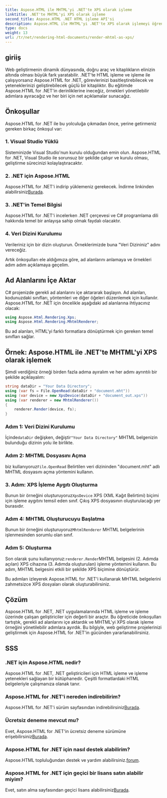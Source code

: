 ```yaml
---
title: Aspose.HTML ile MHTML'yi .NET'te XPS olarak işleme
linktitle: .NET'te MHTML'yi XPS olarak işleme
second_title: Aspose.HTML .NET HTML işleme API'si
description: Aspose.HTML ile MHTML'yi .NET'te XPS olarak işlemeyi öğrenin. HTML manipülasyon becerilerinizi geliştirin ve web geliştirme projelerinizi geliştirin!
type: docs
weight: 13
url: /tr/net/rendering-html-documents/render-mhtml-as-xps/
---
```

## giriiş

Web geliştirmenin dinamik dünyasında, doğru araç ve kitaplıkların elinizin altında olması büyük fark yaratabilir. .NET'te HTML işleme ve işleme ile çalışıyorsanız Aspose.HTML for .NET, görevlerinizi basitleştirebilecek ve yeteneklerinizi geliştirebilecek güçlü bir kitaplıktır. Bu eğitimde Aspose.HTML for .NET'in derinliklerine ineceğiz, örnekleri yönetilebilir adımlara ayıracağız ve her biri için net açıklamalar sunacağız.

## Önkoşullar

Aspose.HTML for .NET ile bu yolculuğa çıkmadan önce, yerine getirmeniz gereken birkaç önkoşul var:

### 1. Visual Studio Yüklü

Sisteminizde Visual Studio'nun kurulu olduğundan emin olun. Aspose.HTML for .NET, Visual Studio ile sorunsuz bir şekilde çalışır ve kurulu olması, geliştirme sürecinizi kolaylaştıracaktır.

### 2. .NET için Aspose.HTML

 Aspose.HTML for .NET'i indirip yüklemeniz gerekecek. İndirme linkinden alabilirsiniz[Burada](https://releases.aspose.com/html/net/).

### 3. .NET'in Temel Bilgisi

Aspose.HTML for .NET'i incelerken .NET çerçevesi ve C# programlama dili hakkında temel bir anlayışa sahip olmak faydalı olacaktır.

### 4. Veri Dizini Kurulumu

Verileriniz için bir dizin oluşturun. Örneklerimizde buna "Veri Dizininiz" adını vereceğiz.

Artık önkoşulları ele aldığımıza göre, ad alanlarını anlamaya ve örnekleri adım adım açıklamaya geçelim.

## Ad Alanlarını İçe Aktar

C# projenizde gerekli ad alanlarını içe aktararak başlayın. Ad alanları, kodunuzdaki sınıfları, yöntemleri ve diğer öğeleri düzenlemek için kullanılır. Aspose.HTML for .NET için öncelikle aşağıdaki ad alanlarına ihtiyacınız olacak:

```csharp
using Aspose.Html.Rendering.Xps;
using Aspose.Html.Rendering.MhtmlRenderer;
```

Bu ad alanları, HTML'yi farklı formatlara dönüştürmek için gereken temel sınıfları sağlar.

## Örnek: Aspose.HTML ile .NET'te MHTML'yi XPS olarak işlemek

Şimdi verdiğiniz örneği birden fazla adıma ayıralım ve her adımı ayrıntılı bir şekilde açıklayalım:

```csharp
string dataDir = "Your Data Directory";
using (var fs = File.OpenRead(dataDir + "document.mht"))
using (var device = new XpsDevice(dataDir + "document_out.xps"))
using (var renderer = new MhtmlRenderer())
{
    renderer.Render(device, fs);
}
```

### Adım 1: Veri Dizini Kurulumu

 İçinde`dataDir` değişken, değiştir`"Your Data Directory"` MHTML belgenizin bulunduğu dizinin yolu ile birlikte.

### Adım 2: MHTML Dosyasını Açma

 biz kullanıyoruz`File.OpenRead` Belirtilen veri dizininden "document.mht" adlı MHTML dosyasını açma yöntemini kullanın.

### 3. Adım: XPS İşleme Aygıtı Oluşturma

 Bunun bir örneğini oluşturuyoruz`XpsDevice` XPS (XML Kağıt Belirtimi) biçimi için işleme aygıtını temsil eden sınıf. Çıkış XPS dosyasının oluşturulacağı yer burasıdır.

### Adım 4: MHTML Oluşturucuyu Başlatma

 Bunun bir örneğini oluşturuyoruz`MhtmlRenderer` MHTML belgelerinin işlenmesinden sorumlu olan sınıf.

### Adım 5: Oluşturma

 Son olarak şunu kullanıyoruz:`renderer.Render`MHTML belgesini (2. Adımda açılan) XPS cihazına (3. Adımda oluşturulan) işleme yöntemini kullanın. Bu adım, MHTML belgesini etkili bir şekilde XPS biçimine dönüştürür.

Bu adımları izleyerek Aspose.HTML for .NET'i kullanarak MHTML belgelerini zahmetsizce XPS dosyaları olarak oluşturabilirsiniz.

## Çözüm

Aspose.HTML for .NET, .NET uygulamalarında HTML işleme ve işleme üzerinde çalışan geliştiriciler için değerli bir araçtır. Bu öğreticide önkoşulları tartıştık, gerekli ad alanlarını içe aktardık ve MHTML'yi XPS olarak işleme örneğini yönetilebilir adımlara ayırdık. Bu bilgiyle, web geliştirme projelerinizi geliştirmek için Aspose.HTML for .NET'in gücünden yararlanabilirsiniz.

## SSS

### .NET için Aspose.HTML nedir?
Aspose.HTML for .NET, .NET geliştiricileri için HTML işleme ve işleme yetenekleri sağlayan bir kütüphanedir. Çeşitli formatlardaki HTML belgeleriyle çalışmanıza olanak tanır.

### Aspose.HTML for .NET'i nereden indirebilirim?
 Aspose.HTML for .NET'i sürüm sayfasından indirebilirsiniz[Burada](https://releases.aspose.com/html/net/).

### Ücretsiz deneme mevcut mu?
 Evet, Aspose.HTML for .NET'in ücretsiz deneme sürümüne erişebilirsiniz[Burada](https://releases.aspose.com/).

### Aspose.HTML for .NET için nasıl destek alabilirim?
Aspose.HTML topluluğundan destek ve yardım alabilirsiniz.[forum](https://forum.aspose.com/).

### Aspose.HTML for .NET için geçici bir lisans satın alabilir miyim?
 Evet, satın alma sayfasından geçici lisans alabilirsiniz[Burada](https://purchase.aspose.com/temporary-license/).